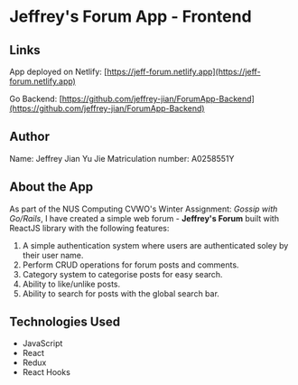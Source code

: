 # Jeffrey's Forum App - Frontend

## Links
App deployed on Netlify: [https://jeff-forum.netlify.app](https://jeff-forum.netlify.app)

Go Backend: [https://github.com/jeffrey-jian/ForumApp-Backend](https://github.com/jeffrey-jian/ForumApp-Backend)

## Author
Name: Jeffrey Jian Yu Jie
Matriculation number: A0258551Y


## About the App
As part of the NUS Computing CVWO's Winter Assignment: *Gossip with Go/Rails*, I have created a simple web forum - **Jeffrey's Forum** built with ReactJS library with the following features:

1. A simple authentication system where users are authenticated soley by their user name.
2. Perform CRUD operations for forum posts and comments.
3. Category system to categorise posts for easy search.
4. Ability to like/unlike posts.
5. Ability to search for posts with the global search bar.

## Technologies Used

 - JavaScript
 - React
 - Redux
 - React Hooks


